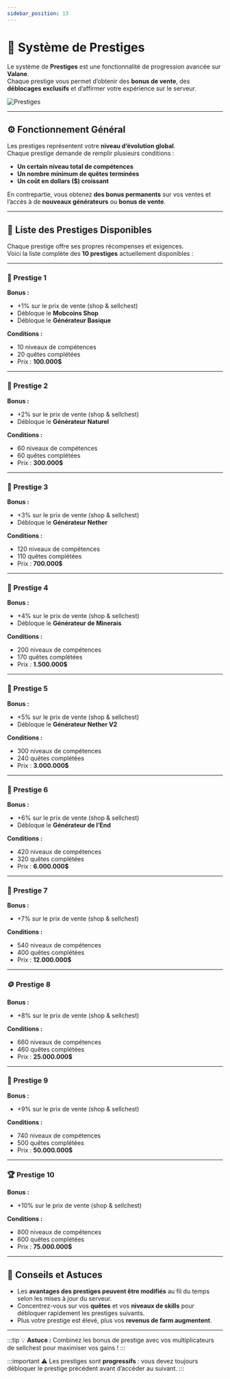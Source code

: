 ```yaml
---
sidebar_position: 13
---
```


# 💎 Système de Prestiges

Le système de **Prestiges** est une fonctionnalité de progression avancée sur **Valane**.  
Chaque prestige vous permet d’obtenir des **bonus de vente**, des **déblocages exclusifs** et d’affirmer votre expérience sur le serveur.

![Prestiges](/img/prestiges/prestiges.png)

---

## ⚙️ Fonctionnement Général

Les prestiges représentent votre **niveau d’évolution global**.  
Chaque prestige demande de remplir plusieurs conditions :

- **Un certain niveau total de compétences**  
- **Un nombre minimum de quêtes terminées**  
- **Un coût en dollars ($) croissant**  

En contrepartie, vous obtenez **des bonus permanents** sur vos ventes et l’accès à de **nouveaux générateurs** ou **bonus de vente**.

---

## 📜 Liste des Prestiges Disponibles

Chaque prestige offre ses propres récompenses et exigences.  
Voici la liste complète des **10 prestiges** actuellement disponibles :

---

### 🥇 Prestige 1

**Bonus :**
- +1% sur le prix de vente (shop & sellchest)  
- Débloque le **Mobcoins Shop**  
- Débloque le **Générateur Basique**

**Conditions :**
- 10 niveaux de compétences 
- 20 quêtes complétées
- Prix : **100.000$**

---

### 🥈 Prestige 2

**Bonus :**
- +2% sur le prix de vente (shop & sellchest)  
- Débloque le **Générateur Naturel**

**Conditions :**
- 60 niveaux de compétences  
- 60 quêtes complétées  
- Prix : **300.000$**

---

### 🥉 Prestige 3

**Bonus :**
- +3% sur le prix de vente (shop & sellchest)  
- Débloque le **Générateur Nether**

**Conditions :**
- 120 niveaux de compétences  
- 110 quêtes complétées  
- Prix : **700.000$**

---

### 💠 Prestige 4

**Bonus :**
- +4% sur le prix de vente (shop & sellchest)  
- Débloque le **Générateur de Minerais**

**Conditions :**
- 200 niveaux de compétences  
- 170 quêtes complétées  
- Prix : **1.500.000$**

---

### 🔱 Prestige 5

**Bonus :**
- +5% sur le prix de vente (shop & sellchest)  
- Débloque le **Générateur Nether V2**

**Conditions :**
- 300 niveaux de compétences  
- 240 quêtes complétées  
- Prix : **3.000.000$**

---

### 🔷 Prestige 6

**Bonus :**
- +6% sur le prix de vente (shop & sellchest)  
- Débloque le **Générateur de l’End**

**Conditions :**
- 420 niveaux de compétences  
- 320 quêtes complétées  
- Prix : **6.000.000$**

---

### 💎 Prestige 7

**Bonus :**
- +7% sur le prix de vente (shop & sellchest)

**Conditions :**
- 540 niveaux de compétences  
- 400 quêtes complétées  
- Prix : **12.000.000$**

---

### 🪙 Prestige 8

**Bonus :**
- +8% sur le prix de vente (shop & sellchest)

**Conditions :**
- 660 niveaux de compétences  
- 460 quêtes complétées  
- Prix : **25.000.000$**

---

### 🧱 Prestige 9

**Bonus :**
- +9% sur le prix de vente (shop & sellchest)

**Conditions :**
- 740 niveaux de compétences  
- 500 quêtes complétées  
- Prix : **50.000.000$**

---

### 🏆 Prestige 10

**Bonus :**
- +10% sur le prix de vente (shop & sellchest)

**Conditions :**
- 800 niveaux de compétences  
- 600 quêtes complétées  
- Prix : **75.000.000$**

---

## 🧩 Conseils et Astuces

- Les **avantages des prestiges peuvent être modifiés** au fil du temps selon les mises à jour du serveur.
- Concentrez-vous sur vos **quêtes** et vos **niveaux de skills** pour débloquer rapidement les prestiges suivants.  
- Plus votre prestige est élevé, plus vos **revenus de farm augmentent**.

---

:::tip
💡 **Astuce :** Combinez les bonus de prestige avec vos multiplicateurs de sellchest pour maximiser vos gains !
:::

:::important
⚠️ Les prestiges sont **progressifs** : vous devez toujours débloquer le prestige précédent avant d’accéder au suivant.
:::

